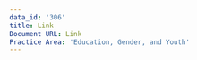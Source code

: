 ```yaml
---
data_id: '306'
title: Link
Document URL: Link
Practice Area: 'Education, Gender, and Youth'
---
```

